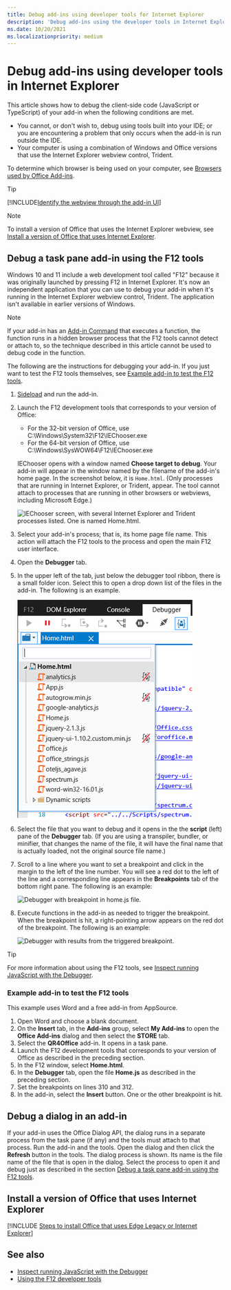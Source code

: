 ```yaml
---
title: Debug add-ins using developer tools for Internet Explorer
description: 'Debug add-ins using the developer tools in Internet Explorer.'
ms.date: 10/20/2021
ms.localizationpriority: medium
---
```


# Debug add-ins using developer tools in Internet Explorer

This article shows how to debug the client-side code (JavaScript or TypeScript) of your add-in when the following conditions are met.

- You cannot, or don't wish to, debug using tools built into your IDE; or you are encountering a problem that only occurs when the add-in is run outside the IDE.
- Your computer is using a combination of Windows and Office versions that use the Internet Explorer webview control, Trident.

To determine which browser is being used on your computer, see [Browsers used by Office Add-ins](../concepts/browsers-used-by-office-web-add-ins.md).

> [!TIP]
> [!INCLUDE[Identify the webview through the add-in UI](../includes/identify-webview-in-ui.md)]

> [!NOTE]
> To install a version of Office that uses the Internet Explorer webview, see [Install a version of Office that uses Internet Explorer](#install-a-version-of-office-that-uses-internet-explorer).

## Debug a task pane add-in using the F12 tools

Windows 10 and 11 include a web development tool called "F12" because it was originally launched by pressing F12 in Internet Explorer. It's now an independent application that you can use to debug your add-in when it's running in the Internet Explorer webview control, Trident. The application isn't available in earlier versions of Windows.

> [!NOTE]
> If your add-in has an [Add-in Command](../design/add-in-commands.md) that executes a function, the function runs in a hidden browser process that the F12 tools cannot detect or attach to, so the technique described in this article cannot be used to debug code in the function.

The following are the instructions for debugging your add-in. If you just want to test the F12 tools themselves, see [Example add-in to test the F12 tools](#example-add-in-to-test-the-f12-tools).

1. [Sideload](create-a-network-shared-folder-catalog-for-task-pane-and-content-add-ins.md) and run the add-in.
2. Launch the F12 development tools that corresponds to your version of Office:

   - For the 32-bit version of Office, use C:\Windows\System32\F12\IEChooser.exe
   - For the 64-bit version of Office, use C:\Windows\SysWOW64\F12\IEChooser.exe

   IEChooser opens with a window named **Choose target to debug**. Your add-in will appear in the window named by the filename of the add-in's home page. In the screenshot below, it is `Home.html`. (Only processes that are running in Internet Explorer, or Trident, appear. The tool cannot attach to processes that are running in other browsers or webviews, including Microsoft Edge.)

   ![IEChooser screen, with several Internet Explorer and Trident processes listed. One is named Home.html.](../images/choose-target-to-debug.png)

3. Select your add-in's process; that is, its home page file name. This action will attach the F12 tools to the process and open the main F12 user interface.
4. Open the **Debugger** tab.
5. In the upper left of the tab, just below the debugger tool ribbon, there is a small folder icon. Select this to open a drop down list of the files in the add-in. The following is an example.

    ![Screenshot of upper left corner of debugger tab with a folder drop down open and a list of files. ](../images/f12-file-dropdown.png)

6. Select the file that you want to debug and it opens in the the **script** (left) pane of the **Debugger** tab. (If you are using a transpiler, bundler, or minifier, that changes the name of the file, it will have the final name that is actually loaded, not the original source file name.)

7. Scroll to a line where you want to set a breakpoint and click in the margin to the left of the line number. You will see a red dot to the left of the line and a corresponding line appears in the **Breakpoints** tab of the bottom right pane. The following is an example:

    ![Debugger with breakpoint in home.js file.](../images/debugger-home-js-02.png)

8. Execute functions in the add-in as needed to trigger the breakpoint. When the breakpoint is hit, a right-pointing arrow appears on the red dot of the breakpoint. The following is an example:

   ![Debugger with results from the triggered breakpoint.](../images/debugger-home-js-01.png)

> [!TIP]
> For more information about using the F12 tools, see [Inspect running JavaScript with the Debugger](/previous-versions/windows/internet-explorer/ie-developer/samples/dn255007(v=vs.85)).

### Example add-in to test the F12 tools

This example uses Word and a free add-in from AppSource.

1. Open Word and choose a blank document.
2. On the **Insert** tab, in the **Add-ins** group, select **My Add-ins** to open the **Office Add-ins** dialog and then select the **STORE** tab.
3. Select the **QR4Office** add-in. It opens in a task pane.
4. Launch the F12 development tools that corresponds to your version of Office as described in the preceding section.
5. In the F12 window, select **Home.html**.
6. In the **Debugger** tab, open the file **Home.js** as described in the preceding section.
7. Set the breakpoints on lines 310 and 312.
8. In the add-in, select the **Insert** button. One or the other breakpoint is hit.

## Debug a dialog in an add-in

If your add-in uses the Office Dialog API, the dialog runs in a separate process from the task pane (if any) and the tools must attach to that process. Run the add-in and the tools. Open the dialog and then click the **Refresh** button in the tools. The dialog process is shown. Its name is the file name of the file that is open in the dialog. Select the process to open it and debug just as described in the section [Debug a task pane add-in using the F12 tools](#debug-a-task-pane-add-in-using-the-f12-tools).

## Install a version of Office that uses Internet Explorer

[!INCLUDE [Steps to install Office that uses Edge Legacy or Internet Explorer](../includes/install-office-that-uses-legacy-edge-or-ie.md)]

## See also

- [Inspect running JavaScript with the Debugger](/previous-versions/windows/internet-explorer/ie-developer/samples/dn255007(v=vs.85))
- [Using the F12 developer tools](/previous-versions/windows/internet-explorer/ie-developer/samples/bg182326(v=vs.85))
